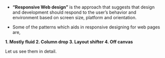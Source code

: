 
- <b>“Responsive Web design”</b> is the approach that suggests that design and development should respond to the user’s behavior and environment based on screen size, platform and orientation. 

- Some of the patterns which aids in responsive designing for web pages are,
<b>
	1.	Mostly fluid
	2.	Column drop
	3.	Layout shifter
	4.	Off canvas
</b>

Let us see them in detail.

